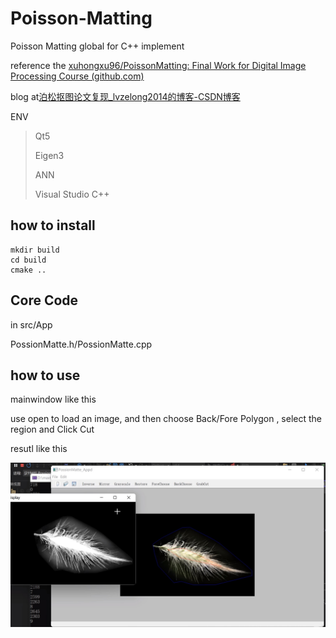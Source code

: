 # Poisson-Matting

Poisson Matting global for C++ implement

reference the [xuhongxu96/PoissonMatting: Final Work for Digital Image Processing Course (github.com)](https://github.com/xuhongxu96/PoissonMatting)

blog at[泊松抠图论文复现_lvzelong2014的博客-CSDN博客](https://blog.csdn.net/lvzelong2014/article/details/127744020?csdn_share_tail=%7B%22type%22%3A%22blog%22%2C%22rType%22%3A%22article%22%2C%22rId%22%3A%22127744020%22%2C%22source%22%3A%22lvzelong2014%22%7D)

ENV

> Qt5
> 
> Eigen3
> 
> ANN
> 
> Visual Studio C++

## how to install

```
mkdir build
cd build
cmake ..
```

## Core Code

in src/App

PossionMatte.h/PossionMatte.cpp

## how to use

mainwindow like this

use open to load an image, and then choose Back/Fore Polygon , select the region and Click Cut

resutl like this

![](readmeimage/display.jpg)
